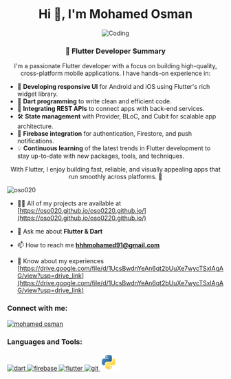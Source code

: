 <h1 align="center">Hi 👋, I'm Mohamed Osman</h1>

<p align="center">
  <img alt="Coding" width="800" src="https://images.squarespace-cdn.com/content/v1/5769fc401b631bab1addb2ab/1541580611624-TE64QGKRJG8SWAIUS7NS/coding-freak.gif">
</p>
<h3 align="center">🚀 Flutter Developer Summary</h3>



<p align="center">I'm a passionate Flutter developer with a focus on building high-quality, cross-platform mobile applications. I have hands-on experience in:</p>

- 📱 **Developing responsive UI** for Android and iOS using Flutter's rich widget library.
- 🎯 **Dart programming** to write clean and efficient code.
- 🔗 **Integrating REST APIs** to connect apps with back-end services.
- 🛠 **State management** with Provider, BLoC, and Cubit for scalable app architecture.
- 🧩 **Firebase integration** for authentication, Firestore, and push notifications.
- 💡 **Continuous learning** of the latest trends in Flutter development to stay up-to-date with new packages, tools, and techniques.

<p align="center">With Flutter, I enjoy building fast, reliable, and visually appealing apps that run smoothly across platforms. 💙</p>


<p align="left">
  <img src="https://komarev.com/ghpvc/?username=oso020&label=Profile%20views&color=0e75b6&style=flat" alt="oso020" />
</p>


- 👨‍💻 All of my projects are available at [https://oso020.github.io/oso0220.github.io/](https://oso020.github.io/oso0220.github.io/)

- 💬 Ask me about **Flutter & Dart**

- 📫 How to reach me **hhhmohamed91@gmail.com**

- 📄 Know about my experiences [https://drive.google.com/file/d/1UcsBwdnYeAn6qt2bUuXe7wycTSxlAgAG/view?usp=drive_link](https://drive.google.com/file/d/1UcsBwdnYeAn6qt2bUuXe7wycTSxlAgAG/view?usp=drive_link)


<h3 align="left">Connect with me:</h3>
<p align="left">
  <a href="https://www.linkedin.com/in/mohamed-osman-3b3525245/" target="blank">
    <img align="center" src="https://raw.githubusercontent.com/rahuldkjain/github-profile-readme-generator/master/src/images/icons/Social/linked-in-alt.svg" alt="mohamed osman" height="30" width="40" />
  </a>
</p>

<h3 align="left">Languages and Tools:</h3>
<p align="left">
  <a href="https://dart.dev" target="_blank" rel="noreferrer"> 
    <img src="https://www.vectorlogo.zone/logos/dartlang/dartlang-icon.svg" alt="dart" width="40" height="40"/> 
  </a> 
  <a href="https://firebase.google.com/" target="_blank" rel="noreferrer"> 
    <img src="https://www.vectorlogo.zone/logos/firebase/firebase-icon.svg" alt="firebase" width="40" height="40"/> 
  </a> 
  <a href="https://flutter.dev" target="_blank" rel="noreferrer"> 
    <img src="https://www.vectorlogo.zone/logos/flutterio/flutterio-icon.svg" alt="flutter" width="40" height="40"/> 
  </a> 
  <a href="https://git-scm.com/" target="_blank" rel="noreferrer"> 
    <img src="https://www.vectorlogo.zone/logos/git-scm/git-scm-icon.svg" alt="git" width="40" height="40"/> 
  </a> 
  <a href="https://www.python.org" target="_blank" rel="noreferrer"> 
    <img src="https://raw.githubusercontent.com/devicons/devicon/master/icons/python/python-original.svg" alt="python" width="40" height="40"/> 
  </a> 
</p>
